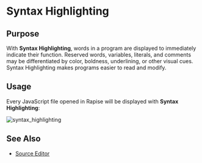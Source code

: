 # Syntax Highlighting

## Purpose

With **Syntax Highlighting**, words in a program are displayed to immediately indicate their function. Reserved words, variables, literals, and comments may be differentiated by color, boldness, underlining, or other visual cues. Syntax Highlighting makes programs easier to read and modify.

## Usage

Every JavaScript file opened in Rapise will be displayed with **Syntax Highlighting**:

![syntax_highlighting](./img/syntax_highlighting1.png)

## See Also

- [Source Editor](source_editor.md)